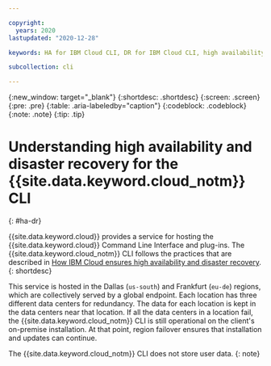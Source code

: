 ```yaml
---

copyright:
  years: 2020
lastupdated: "2020-12-28"

keywords: HA for IBM Cloud CLI, DR for IBM Cloud CLI, high availability for IBM Cloud CLI, disaster recovery for IBM Cloud CLI, failover for IBM Cloud CLI

subcollection: cli

---
```


{:new_window: target="_blank"}
{:shortdesc: .shortdesc}
{:screen: .screen}
{:pre: .pre}
{:table: .aria-labeledby="caption"}
{:codeblock: .codeblock}
{:note: .note}
{:tip: .tip}

# Understanding high availability and disaster recovery for the {{site.data.keyword.cloud_notm}} CLI
{: #ha-dr}

{{site.data.keyword.cloud}} provides a service for hosting the {{site.data.keyword.cloud}} Command Line Interface and plug-ins. The {{site.data.keyword.cloud_notm}} CLI follows the practices that are described in [How IBM Cloud ensures high availability and disaster recovery](/docs/overview?topic=overview-zero-downtime).
{: shortdesc}

This service is hosted in the Dallas (`us-south`) and Frankfurt (`eu-de`) regions, which are collectively served by a global endpoint. Each location has three different data centers for redundancy. The data for each location is kept in the data centers near that location. If all the data centers in a location fail, the {{site.data.keyword.cloud_notm}} CLI is still operational on the client's on-premise installation. At that point, region failover ensures that installation and updates can continue.

The {{site.data.keyword.cloud_notm}} CLI does not store user data.
{: note}
